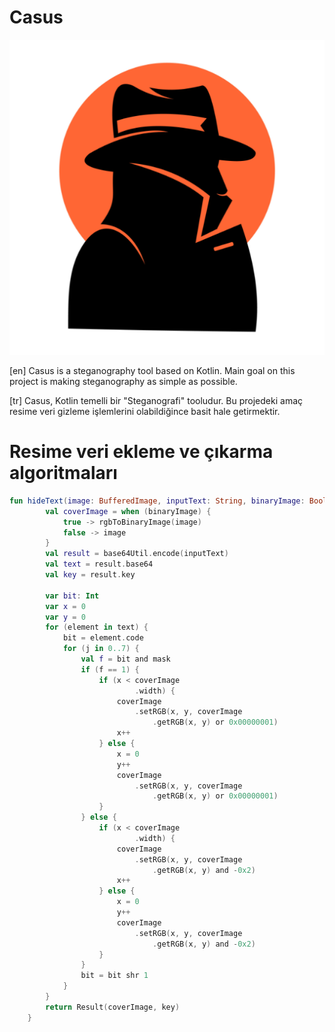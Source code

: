 # Casus

<p align="center">
  <img src="https://github.com/ch3xx/Casus/blob/main/src/main/resources/CasusLogoLauncher.png" alt="Casus"/>
</p>

[en] Casus is a steganography tool based on Kotlin. Main goal on this project is making steganography as simple as possible.

[tr] Casus, Kotlin temelli bir "Steganografi" tooludur. Bu projedeki amaç resime veri gizleme işlemlerini olabildiğince basit hale getirmektir.
 
# Resime veri ekleme ve çıkarma algoritmaları

```kotlin
fun hideText(image: BufferedImage, inputText: String, binaryImage: Boolean): Result {
        val coverImage = when (binaryImage) {
            true -> rgbToBinaryImage(image)
            false -> image
        }
        val result = base64Util.encode(inputText)
        val text = result.base64
        val key = result.key

        var bit: Int
        var x = 0
        var y = 0
        for (element in text) {
            bit = element.code
            for (j in 0..7) {
                val f = bit and mask
                if (f == 1) {
                    if (x < coverImage
                            .width) {
                        coverImage
                            .setRGB(x, y, coverImage
                                .getRGB(x, y) or 0x00000001)
                        x++
                    } else {
                        x = 0
                        y++
                        coverImage
                            .setRGB(x, y, coverImage
                                .getRGB(x, y) or 0x00000001)
                    }
                } else {
                    if (x < coverImage
                            .width) {
                        coverImage
                            .setRGB(x, y, coverImage
                                .getRGB(x, y) and -0x2)
                        x++
                    } else {
                        x = 0
                        y++
                        coverImage
                            .setRGB(x, y, coverImage
                                .getRGB(x, y) and -0x2)
                    }
                }
                bit = bit shr 1
            }
        }
        return Result(coverImage, key)
    }
```

